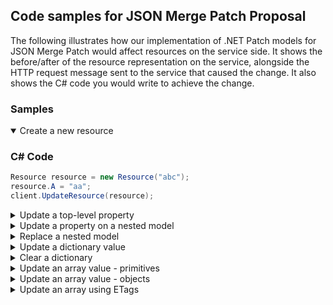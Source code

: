 ## Code samples for JSON Merge Patch Proposal

The following illustrates how our implementation of .NET Patch models for JSON Merge Patch would affect resources on the service side.
It shows the before/after of the resource representation on the service, alongside the HTTP request message sent to the service that caused the change.
It also shows the C# code you would write to achieve the change.

### Samples

<details open>
    <summary>Create a new resource</summary>

### C# Code

```csharp
Resource resource = new Resource("abc");
resource.A = "aa";
client.UpdateResource(resource);
```

</details>

<details>
    <summary>Update a top-level property</summary>
</details>

<details>
    <summary>Update a property on a nested model</summary>
</details>

<details>
    <summary>Replace a nested model</summary>
</details>

<details>
    <summary>Update a dictionary value</summary>
</details>

<details>
    <summary>Clear a dictionary</summary>
</details>

<details>
    <summary>Update an array value - primitives</summary>
</details>

<details>
    <summary>Update an array value - objects</summary>
</details>

<details>
    <summary>Update an array using ETags</summary>
</details>
